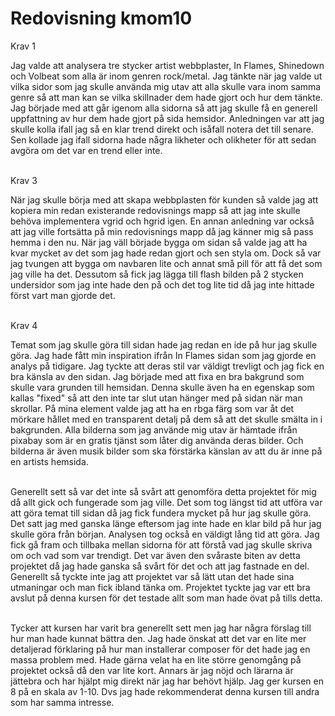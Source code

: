 ---
---
Redovisning kmom10
=========================

Krav 1 <br>

Jag valde att analysera tre stycker artist webbplaster, In Flames, Shinedown och Volbeat som alla är inom genren rock/metal. Jag tänkte när jag valde ut vilka sidor som jag skulle använda mig utav att alla skulle vara inom samma genre så att man kan se vilka skillnader dem hade gjort och hur dem tänkte.
Jag började med att går igenom alla sidorna så att jag skulle få en generell uppfattning av hur dem hade gjort på sida hemsidor. Anledningen var att jag skulle kolla ifall jag så en klar trend direkt och isåfall notera det till senare. Sen kollade jag ifall sidorna hade några likheter och olikheter för att sedan avgöra om det var en trend eller inte.<br><br>

Krav 3 <br>

När jag skulle börja med att skapa webbplasten för kunden så valde jag att kopiera min redan existerande redovisnings mapp så att jag inte skulle behöva implementera vgrid och hgrid igen. En annan anledning var också att jag ville fortsätta på min redovisnings mapp då jag känner mig så pass hemma i den nu.
När jag väll började bygga om sidan så valde jag att ha kvar mycket av det som jag hade redan gjort och sen styla om. Dock så var jag tvungen att bygga om navbaren lite och annat små pill för att få det som jag ville ha det. Dessutom så fick jag lägga till flash bilden på 2 stycken undersidor som jag inte hade den på och det tog lite tid då jag inte hittade först vart man gjorde det.<br><br>

Krav 4 <br>

Temat som jag skulle göra till sidan hade jag redan en ide på hur jag skulle göra. Jag hade fått min inspiration ifrån In Flames sidan som jag gjorde en analys på tidigare. Jag tyckte att deras stil var väldigt trevligt och jag fick en bra känsla av den sidan. Jag började med att fixa en bra bakgrund som skulle vara grunden till hemsidan. Denna skulle även ha en egenskap som kallas "fixed" så att den inte tar slut utan hänger med på sidan när man skrollar.
På mina element valde jag att ha en rbga färg som var åt det mörkare hållet med en transparent detalj på dem så att det skulle smälta in i bakgrunden. Alla bilderna som jag använde mig utav är hämtade ifrån pixabay som är en gratis tjänst som låter dig använda deras bilder. Och bilderna är även musik bilder som ska förstärka känslan av att du är inne på en artists hemsida.<br><br>

Generellt sett så var det inte så svårt att genomföra detta projektet för mig då allt gick och fungerade som jag ville. Det som tog längst tid att utföra var att göra temat till sidan då jag fick fundera mycket på hur jag skulle göra. Det satt jag med ganska länge eftersom jag inte hade en klar bild på hur jag skulle göra från början. Analysen tog också en väldigt lång tid att göra. Jag fick gå fram och tillbaka mellan sidorna för att förstå vad jag skulle skriva om och vad som var trendigt. Det var även den svåraste biten av detta projektet då jag hade ganska så svårt för det och att jag fastnade en del. Generellt så tyckte inte jag att projektet var så lätt utan det hade sina utmaningar och man fick ibland tänka om. Projektet tyckte jag var ett bra avslut på denna kursen för det testade allt som man hade övat på tills detta.<br><br>

Tycker att kursen har varit bra generellt sett men jag har några förslag till hur man hade kunnat bättra den. Jag hade önskat att det var en lite mer detaljerad förklaring på hur man installerar composer för det hade jag en massa problem med. Hade gärna velat ha en lite större genomgång på projektet också då den var lite kort. Annars är jag nöjd och lärarna är jättebra och har hjälpt mig direkt när jag har behövt hjälp. Jag ger kursen en 8 på en skala av 1-10. Dvs jag hade rekommenderat denna kursen till andra som har samma intresse.

